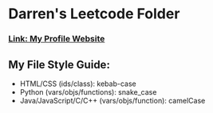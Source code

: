 # Darren's Leetcode Folder
### [Link: My Profile Website](https://damiyu.github.io/leetcode-profile/src/pages/index.html)

## My File Style Guide:
- HTML/CSS (ids/class): kebab-case
- Python (vars/objs/functions): snake_case
- Java/JavaScript/C/C++ (vars/objs/function): camelCase
